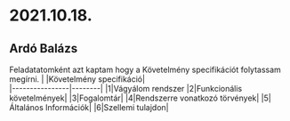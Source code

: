 # 2021.10.18.
## Ardó Balázs
Feladatatomként azt kaptam hogy a Követelmény specifikációt folytassam megírni.
| |Követelmény specifikáció|                                              
|----------------|--------|
|1|Vágyálom rendszer
|2|Funkcionális követelmények|
|3|Fogalomtár|
|4|Rendszerre vonatkozó törvények|
|5|Általános Információk|
|6|Szellemi tulajdon|